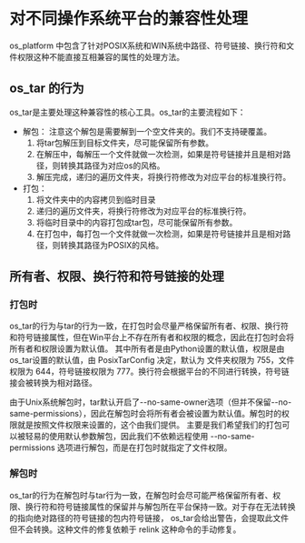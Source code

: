 # 对不同操作系统平台的兼容性处理

os_platform 中包含了针对POSIX系统和WIN系统中路径、符号链接、换行符和文件权限这种不能直接互相兼容的属性的处理方法。

## os_tar 的行为

os_tar是主要处理这种兼容性的核心工具。os_tar的主要流程如下：
- 解包：
注意这个解包是需要解到一个空文件夹的。我们不支持硬覆盖。
  1. 将tar包解压到目标文件夹，尽可能保留所有参数。
  2. 在解压中，每解压一个文件就做一次检测，如果是符号链接并且是相对路径，则转换其路径为对应os的风格。
  3. 解压完成，递归的遍历文件夹，将换行符修改为对应平台的标准换行符。 
- 打包：
  1. 将文件夹中的内容拷贝到临时目录
  2. 递归的遍历文件夹，将换行符修改为对应平台的标准换行符。 
  3. 将临时目录中的内容打包成tar包，尽可能保留所有参数。
  4. 在打包中，每打包一个文件就做一次检测，如果是符号链接并且是相对路径，则转换其路径为POSIX的风格。

## 所有者、权限、换行符和符号链接的处理

### 打包时
os_tar的行为与tar的行为一致，在打包时会尽量严格保留所有者、权限、换行符和符号链接属性，但在Win平台上不存在所有者和权限的概念，因此在打包时会将所有者和权限设置为默认值。
其中所有者是由Python设置的默认值，权限是由os_tar设置的默认值，由 PosixTarConfig 决定，默认为 文件夹权限为 755，文件权限为 644，符号链接权限为 777。换行符会根据平台的不同进行转换，符号链接会被转换为相对路径。

由于Unix系统解包时，tar默认开启了--no-same-owner选项（但并不保留--no-same-permissions），因此在解包时会将所有者会被设置为默认值。解包时的权限就是按照文件权限来设置的，这个由我们提供。
主要是我们希望我们的打包可以被轻易的使用默认参数解包，因此我们不依赖远程使用 --no-same-permissions 选项进行解包，而是在打包时就指定了文件权限。

### 解包时
os_tar的行为在解包时与tar行为一致，在解包时会尽可能严格保留所有者、权限、换行符和符号链接属性的保留并与解包所在平台保持一致。对于存在无法转换的指向绝对路径的符号链接的包内符号链接，
os_tar会给出警告，会提取此文件但不会转换。这种文件的修复依赖于 relink 这种命令的手动修复。

